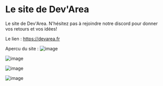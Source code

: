 # Le site de Dev'Area
Le site de Dev'Area.
N'hésitez pas à rejoindre notre discord pour donner vos retours et vos idées!

Le lien : https://devarea.fr

Apercu du site :
![image](https://user-images.githubusercontent.com/59512940/158427911-b0de0c32-6cea-4c7b-9768-69710cc1df2f.png)

![image](https://user-images.githubusercontent.com/59512940/158428097-f04155a8-19ac-42b0-9125-3ab63c4c0ee6.png)

![image](https://user-images.githubusercontent.com/59512940/158428113-60d42b89-bd0a-41f6-ae0c-087845f4abd4.png)

![image](https://user-images.githubusercontent.com/59512940/158428164-4556874e-533f-4b39-9ea0-10ca85c09e2c.png)

